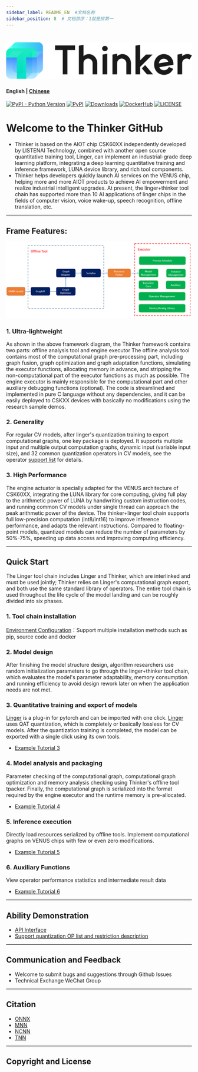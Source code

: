 ```yaml
---
sidebar_label: README_EN  #文档名称
sidebar_position: 8  # 文档排序：1就是排第一
---
```

# 

![logo](../Thinker/Introduction/files/Thinker_logo.png)
----------------------------------------------------------------------------
#### English | [Chinese](../Thinker/readme.md)
[![PyPI - Python Version](https://img.shields.io/pypi/pyversions/thinker.svg)](https://pypi.org/project/thinker)
[![PyPI](https://badge.fury.io/py/thinker.svg)](https://badge.fury.io/py/thinker)
[![Downloads](https://pepy.tech/badge/thinker)](https://pepy.tech/project/thinker)
[![DockerHub](https://img.shields.io/docker/pulls/thinker/thinker-cpu.svg)](https://hub.docker.com/r/thinker/thinker-cpu)
[![LICENSE](https://img.shields.io/github/license/thinker-ai/thinker.svg?style=flat-square)](https://github.com/LISTENAI/thinker/blob/main/LICENSE)

# Welcome to the Thinker GitHub
* Thinker is based on the AIOT chip CSK60XX independently developed by LISTENAI Technology, combined with another open source quantitative training tool, Linger, can implement an industrial-grade deep learning platform, integrating a deep learning quantitative training and inference framework, LUNA device library, and rich tool components.
* Thinker helps developers quickly launch AI services on the VENUS chip, helping more and more AIOT products to achieve AI empowerment and realize industrial intelligent upgrades. At present, the linger+thinker tool chain has supported more than 10 AI applications of linger chips in the fields of computer vision, voice wake-up, speech recognition, offline translation, etc.
***

## Frame Features:
![thinker/docs/images/struct.png](../Thinker/Introduction/files/struct.png)
### 1. Ultra-lightweight
As shown in the above framework diagram, the Thinker framework contains two parts: offline analysis tool and engine executor The offline analysis tool contains most of the computational graph pre-processing part, including graph fusion, graph optimization and graph adaptation functions, simulating the executor functions, allocating memory in advance, and stripping the non-computational part of the executor functions as much as possible. The engine executor is mainly responsible for the computational part and other auxiliary debugging functions (optional). The code is streamlined and implemented in pure C language without any dependencies, and it can be easily deployed to CSKXX devices with basically no modifications using the research sample demos.

### 2. Generality
For regular CV models, after linger's quantization training to export computational graphs, one key package is deployed. It supports multiple input and multiple output computation graphs, dynamic input (variable input size), and 32 common quantization operators in CV models, see the operator [support list](../Thinker/Inference_Engine/operator.md) for details.

### 3. High Performance
The engine actuator is specially adapted for the VENUS architecture of CSK60XX, integrating the LUNA library for core computing, giving full play to the arithmetic power of LUNA by handwriting custom instruction codes, and running common CV models under single thread can approach the peak arithmetic power of the device. The thinker+linger tool chain supports full low-precision computation (int8/int16) to improve inference performance, and adapts the relevant instructions. Compared to floating-point models, quantized models can reduce the number of parameters by 50%-75%, speeding up data access and improving computing efficiency.
***

## Quick Start
The Linger tool chain includes Linger and Thinker, which are interlinked and must be used jointly; Thinker relies on Linger's computational graph export, and both use the same standard library of operators.
The entire tool chain is used throughout the life cycle of the model landing and can be roughly divided into six phases.
### 1. Tool chain installation
[Environment Configuration](../Thinker/Introduction/env.md)：Support multiple installation methods such as pip, source code and docker


### 2. Model design
After finishing the model structure design, algorithm researchers use random initialization parameters to go through the linger+thinker tool chain, which evaluates the model's parameter adaptability, memory consumption and running efficiency to avoid design rework later on when the application needs are not met.

### 3. Quantitative training and export of models
[Linger](https://github.com/LISTENAI/linger) is a plug-in for pytorch and can be imported with one click. [Linger](https://github.com/LISTENAI/linger) uses QAT quantization, which is completely or basically lossless for CV models. After the quantization training is completed, the model can be exported with a single click using its own tools.
* [Example Tutorial 3](../Thinker/Inference_Engine/model_quant.md)

### 4. Model analysis and packaging
Parameter checking of the computational graph, computational graph optimization and memory analysis checking using Thinker's offline tool tpacker. Finally, the computational graph is serialized into the format required by the engine executor and the runtime memory is pre-allocated.
* [Example Tutorial 4](../Thinker/Inference_Engine/thinker_packer.md)

### 5. Inference execution
Directly load resources serialized by offline tools. Implement computational graphs on VENUS chips with few or even zero modifications.
* [Example Tutorial 5](../Thinker/Example/example.md)

### 6. Auxiliary Functions
View operator performance statistics and intermediate result data
  * [Example Tutorial 6](../Thinker/Tools/tool.md)

***
## Ability Demonstration
  * [API Interface](../Thinker/Inference_Engine/Thinke_api.md)
  * [Support quantization OP list and restriction description](../Thinker/Inference_Engine/operator.md)
***  

## Communication and Feedback
* Welcome to submit bugs and suggestions through Github Issues
* Technical Exchange WeChat Group  
***  

## Citation
- [ONNX](https://github.com/onnx/onnx)
- [MNN](https://github.com/alibaba/MNN)
- [NCNN](https://github.com/Tencent/ncnn)
- [TNN](https://github.com/Tencent/TNN)
***

## Copyright and License


